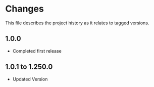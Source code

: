 # Changes
This file describes the project history as it relates to tagged versions.

## 1.0.0
- Completed first release

## 1.0.1 to 1.250.0
- Updated Version
